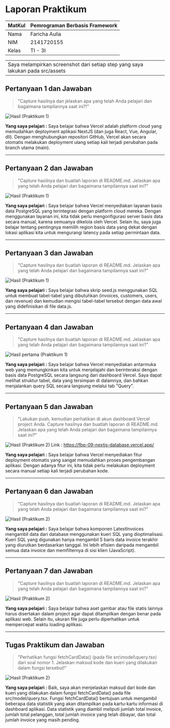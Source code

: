 # Laporan Praktikum
| MatKul | Pemrograman Berbasis Framework |
| ---    | ---           |
| Nama   | Faricha Aulia |
| NIM    | 2141720155    |
| Kelas  | TI - 3I       |


<table><tr><td>Saya melampirkan screenshot dari setiap step yang saya lakukan pada src/assets</td></tr></table>

## Pertanyaan 1 dan Jawaban
> "Capture hasilnya dan jelaskan apa yang telah Anda pelajari dan bagaimana tampilannya saat ini?!"

![Hasil (Praktikum 1)](src/assets/01-7.png)

**Yang saya pelajari :** 
Saya belajar bahwa Vercel adalah platform cloud yang memudahkan deployment aplikasi NextJS (dan juga React, Vue, Angular, dll). Dengan menghubungkan repositori GitHub, Vercel akan secara otomatis melakukan deployment ulang setiap kali terjadi perubahan pada branch utama (main). 

---

## Pertanyaan 2 dan Jawaban
> "Capture hasilnya dan buatlah laporan di README.md. Jelaskan apa yang telah Anda pelajari dan bagaimana tampilannya saat ini?"

![Hasil (Praktikum 1)](src/assets/01-15.png)

**Yang saya pelajari :**
Saya belajar bahwa Vercel menyediakan layanan basis data PostgreSQL yang terintegrasi dengan platform cloud mereka. Dengan menggunakan layanan ini, kita tidak perlu mengonfigurasi server basis data secara manual, karena semuanya dikelola oleh Vercel. Selain itu, saya juga belajar tentang pentingnya memilih region basis data yang dekat dengan lokasi aplikasi kita untuk mengurangi latency pada setiap permintaan data.

---

## Pertanyaan 3 dan Jawaban
> "Capture hasilnya dan buatlah laporan di README.md. Jelaskan apa yang telah Anda pelajari dan bagaimana tampilannya saat ini?"

![Hasil (Praktikum 1)](src/assets/01-16.png)

**Yang saya pelajari :**
Saya belajar bahwa skrip seed.js menggunakan SQL untuk membuat tabel-tabel yang dibutuhkan (invoices, customers, users, dan revenue) dan kemudian mengisi tabel-tabel tersebut dengan data awal yang didefinisikan di file data.js.

--- 

## Pertanyaan 4 dan Jawaban
> "Capture hasilnya dan buatlah laporan di README.md. Jelaskan apa yang telah Anda pelajari dan bagaimana tampilannya saat ini?"

![Hasil pertama (Praktikum 1)](src/assets/01-17.png)

**Yang saya pelajari :**
Saya belajar bahwa Vercel menyediakan antarmuka web yang memungkinkan kita untuk menjelajahi dan berinteraksi dengan basis data PostgreSQL secara langsung dari dashboard Vercel. Saya dapat melihat struktur tabel, data yang tersimpan di dalamnya, dan bahkan menjalankan query SQL secara langsung melalui tab "Query".

---

## Pertanyaan 5 dan Jawaban 
> "Lakukan push, kemudian perhatikan di akun dashboard Vercel project Anda. Capture hasilnya dan buatlah laporan di README.md. Jelaskan apa yang telah Anda pelajari dan bagaimana tampilannya saat ini?"

![Hasil (Praktikum 2)](src/assets/02-9.png)
Link : https://fbp-09-nextjs-database.vercel.app/

**Yang saya pelajari :**
Saya belajar bahwa Vercel menyediakan fitur deployment otomatis yang sangat memudahkan proses pengembangan aplikasi. Dengan adanya fitur ini, kita tidak perlu melakukan deployment secara manual setiap kali terjadi perubahan kode.

---

## Pertanyaan 6 dan Jawaban 
> "Capture hasilnya dan buatlah laporan di README.md. Jelaskan apa yang telah Anda pelajari dan bagaimana tampilannya saat ini?"

![Hasil (Praktikum 2)](src/assets/02-10.png)

**Yang saya pelajari :**
Saya belajar bahwa komponen LatestInvoices mengambil data dari database menggunakan kueri SQL yang dioptimalisasi. Kueri SQL yang digunakan hanya mengambil 5 baris data invoice terakhir yang diurutkan berdasarkan tanggal. Ini lebih efisien daripada mengambil semua data invoice dan memfilternya di sisi klien (JavaScript).

----

## Pertanyaan 7 dan Jawaban 
> "Capture hasilnya dan buatlah laporan di README.md. Jelaskan apa yang telah Anda pelajari dan bagaimana tampilannya saat ini?"

![Hasil (Praktikum 2)](src/assets/02-11.png)

**Yang saya pelajari :**
Saya belajar bahwa aset gambar atau file statis lainnya harus disertakan dalam project agar dapat ditampilkan dengan benar pada aplikasi web. Selain itu, ukuran file juga perlu diperhatikan untuk mempercepat waktu loading aplikasi.

---

## Tugas Praktikum dan Jawaban 
> "Perhatikan fungsi fetchCardData() (pada file src\model\query.tsx) dari soal nomor 1. Jelaskan maksud kode dan kueri yang dilakukan dalam fungsi tersebut!"

![Hasil (Praktikum 2)](src/assets/02-12.png)

**Yang saya pelajari :**
Baik, saya akan menjelaskan maksud dari kode dan kueri yang dilakukan dalam fungsi fetchCardData() pada file src/model/query.tsx.
Fungsi fetchCardData() bertujuan untuk mengambil beberapa data statistik yang akan ditampilkan pada kartu-kartu informasi di dashboard aplikasi. Data statistik yang diambil meliputi jumlah total invoice, jumlah total pelanggan, total jumlah invoice yang telah dibayar, dan total jumlah invoice yang masih pending.
